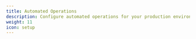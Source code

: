```yaml
---
title: Automated Operations
description: Configure automated operations for your production environment.
weight: 11
icon: setup
---
```

